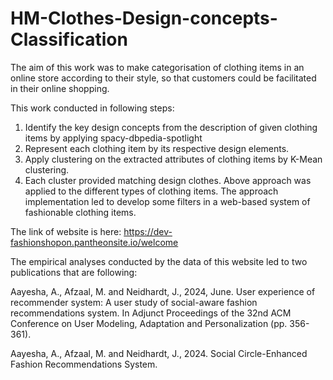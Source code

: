 # HM-Clothes-Design-concepts-Classification
The aim of this work was to make categorisation of clothing items in an online store according to their style, so that customers could be facilitated in their online shopping.

This work conducted in following steps:
1) Identify the key design concepts from the description of given clothing items by applying spacy-dbpedia-spotlight
2) Represent each clothing item by its respective design elements.
3) Apply clustering on the extracted attributes of clothing items by K-Mean clustering.
4) Each cluster provided matching design clothes.
Above approach was applied to the different types of clothing items.
The approach implementation led to develop some filters in a web-based system of fashionable clothing items.

The link of website is here: https://dev-fashionshopon.pantheonsite.io/welcome

The empirical analyses conducted by the data of this website led to two publications that are following:

   Aayesha, A., Afzaal, M. and Neidhardt, J., 2024, June. User experience of recommender system: A user study of social-aware fashion recommendations system. In Adjunct Proceedings of the 32nd ACM Conference on User Modeling, Adaptation and Personalization (pp. 356-361).
   
   Aayesha, A., Afzaal, M. and Neidhardt, J., 2024. Social Circle-Enhanced Fashion Recommendations System.
